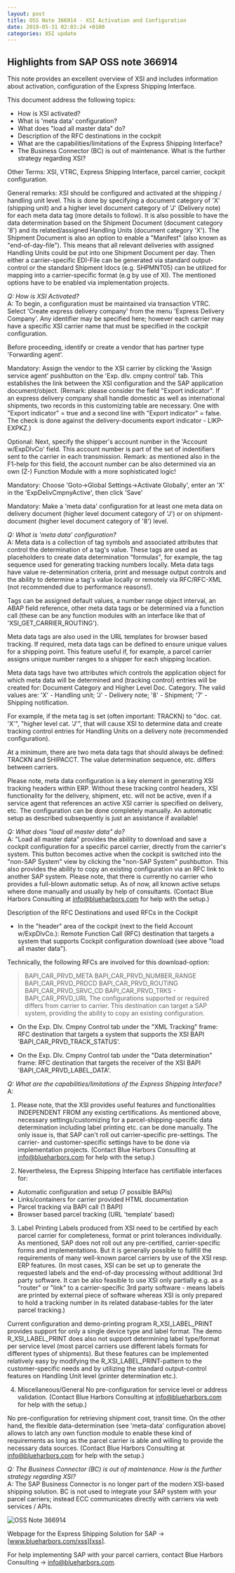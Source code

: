 ```yaml
---
layout: post
title: OSS Note 366914 - XSI Activation and Configuration
date: 2019-05-31 02:03:24 +0100
categories: XSI update
---
```


## Highlights from SAP OSS note 366914

This note provides an excellent overview of XSI and includes
information about activation, configuration of the Express
Shipping Interface.

This document address the following topics:
- How is XSI activated?
- What is 'meta data' configuration?
- What does "load all master data" do?
- Description of the RFC destinations in the cockpit
- What are the capabilities/limitations of the Express Shipping
  Interface?
- The Business Connector (BC) is out of maintenance. What is the
  further strategy regarding XSI?

Other Terms: XSI, VTRC, Express Shipping Interface, parcel
carrier, cockpit configuration.

General remarks:
XSI should be configured and activated at the shipping / handling
unit level. This is done by specifying a document category of 'X'
(shipping unit) and a higher level document category of 'J'
(Delivery note) for each meta data tag (more details to follow).
It is also possible to have the data determination based on the
Shipment Document (document category '8') and its related/assigned
Handling Units (document category 'X'). The Shipment Document is
also an option to enable a "Manifest" (also known as
"end-of-day-file"). This means that all relevant deliveries with
assigned Handling Units could be put into one Shipment Document
per day. Then either a carrier-specific EDI-File can be generated
via standard output-control or the standard Shipment Idocs (e.g.
SHPMNT05) can be utilized for mapping into a carrier-specific
format (e.g by use of XI). The mentioned options have to be
enabled via implementation projects.

_Q: How is XSI Activated?_  
A: To begin, a configuration must be maintained via transaction
VTRC. Select 'Create express delivery company' from the menu
'Express Delivery Company'. Any identifier may be specified here;
however each carrier may have a specific XSI carrier name that
must be specified in the cockpit configuration.

Before proceeding, identify or create a vendor that has partner
type 'Forwarding agent'.

Mandatory: Assign the vendor to the XSI carrier by clicking the
'Assign service agent' pushbutton on the 'Exp. dlv. cmpny control'
tab. This establishes the link between the XSI configuration and
the SAP application document/object. (Remark: please consider the
field "Export indicator". If an express delivery company shall
handle domestic as well as international shipments, two records in
this customizing table are necessary. One with "Export indicator"
= true and a second line with "Export indicator" = false. The
check is done against the delivery-documents export indicator -
LIKP-EXPKZ.)

Optional: Next, specify the shipper's account number in the
'Account w/ExpDlvCo' field. This account number is part of the set
of indentifiers sent to the carrier in each transmission. Remark:
as mentioned also in the F1-help for this field, the account
number can be also determined via an own (Z-) Function Module with
a more sophisticated logic!

Mandatory: Choose 'Goto->Global Settings->Activate Globally',
enter an 'X' in the 'ExpDelivCmpnyActive', then click 'Save'

Mandatory: Make a 'meta data' configuration for at least one meta
data on delivery document (higher level document category of 'J')
or on shipment-document (higher level document category of '8')
level.

_Q: What is 'meta data' configuration?_  
A: Meta data is a collection of tag symbols and associated
attributes that control the determination of a tag's value. These
tags are used as placeholders to create data determination
"formulas", for example, the tag sequence used for generating
tracking numbers locally. Meta data tags have value
re-determination criteria, print and message output controls and
the ability to determine a tag's value locally or remotely via
RFC/RFC-XML (not recommended due to performance reasons!).

Tags can be assigned default values, a number range object
interval, an ABAP field reference, other meta data tags or be
determined via a function call (these can be any function modules
with an interface like that of 'XSI_GET_CARRIER_ROUTING').

Meta data tags are also used in the URL templates for browser
based tracking. If required, meta data tags can be defined to
ensure unique values for a shipping point. This feature useful if,
for example, a parcel carrier assigns unique number ranges to a
shipper for each shipping location.

Meta data tags have two attributes which controls the application
object for which meta data will be determined and (tracking
control) entries will be created for: Document Category and Higher
Level Doc. Category. The valid values are: 'X' - Handling unit;
'J' - Delivery note; '8' - Shipment; '7' - Shipping notification.

For example, if the meta tag is set (often important: TRACKN) to
"doc. cat. 'X'", "higher level cat. 'J'", that will cause XSI to
determine data and create tracking control entries for Handling
Units on a delivery note (recommended configuration).

At a minimum, there are two meta data tags that should always be
defined: TRACKN and SHIPACCT. The value determination sequence,
etc. differs between carriers.

Please note, meta data configuration is a key element in
generating XSI tracking headers within ERP. Without these tracking
control headers, XSI functionality for the delivery, shipment,
etc. will not be active, even if a service agent that references
an active XSI carrier is specified on delivery, etc. The
configuration can be done completely manually. An automatic setup
as described subsequently is just an assistance if available!

_Q: What does "load all master data" do?_  
A: "Load all master data" provides the ability to download and
save a cockpit configuration for a specific parcel carrier,
directly from the carrier's system. This button becomes active
when the cockpit is switched into the "non-SAP System" view by
clicking the "non-SAP System" pushbutton. This also provides the
ability to copy an existing configuration via an RFC link to
another SAP system. Please note, that there is currently no
carrier who provides a full-blown automatic setup. As of now, all
known active setups where done manually and usually by help of
consultants. (Contact Blue Harbors Consulting at
info@blueharbors.com for help with the setup.)

Description of the RFC Destinations and used RFCs in the Cockpit
- In the "header" area of the cockpit (next to the field Account
  w/ExpDlvCo.):
Remote Function Call (RFC) destination that targets a system that
supports Cockpit configuration download (see above "load all
master data").

Technically, the following RFCs are involved for this
download-option:
> BAPI_CAR_PRVD_META
> BAPI_CAR_PRVD_NUMBER_RANGE
> BAPI_CAR_PRVD_PRDCD
> BAPI_CAR_PRVD_ROUTING
> BAPI_CAR_PRVD_SRVC_CD
> BAPI_CAR_PRVD_TRKS - BAPI_CAR_PRVD_URL
The configurations supported or required differs from carrier to
carrier. This destination can target a SAP system, providing the
ability to copy an existing configuration.

- On the Exp. Dlv. Cmpny Control tab under the "XML Tracking"
  frame: RFC destination that targets a system that supports the
XSI BAPI 'BAPI_CAR_PRVD_TRACK_STATUS'.

- On the Exp. Dlv. Cmpny Control tab under the "Data
  determination" frame: RFC destination that targets the receiver
of the XSI BAPI 'BAPI_CAR_PRVD_LABEL_DATA'.

_Q: What are the capabilities/limitations of the Express Shipping Interface?_  
A:
1. Please note, that the XSI provides useful features and
	 functionalities INDEPENDENT FROM any existing certifications.
As mentioned above, necessary settings/customizing for a
parcel-shipping-specific data determination including label
printing etc. can be done manually. The only issue is, that SAP
can't roll out carrier-specific pre-settings. The carrier- and
customer-specific settings have to be done via implementation
projects. (Contact Blue Harbors Consulting at info@blueharbors.com
for help with the setup.)

2. Nevertheless, the Express Shipping Interface has certifiable
	 interfaces for:
- Automatic configuration and setup (7 possible BAPIs)
- Links/containers for carrier provided HTML documentation
- Parcel tracking via BAPI call (1 BAPI)
- Browser based parcel tracking (URL 'template' based)

3. Label Printing Labels produced from XSI need to be certified by
	 each parcel carrier for completeness, format or print
tolerances individually. As mentioned, SAP does not roll out any
pre-certified, carrier-specific forms and implementations. But it
is generally possible to fullfill the requirements of many
well-known parcel carriers by use of the XSI resp. ERP features.
(In most cases, XSI can be set up to generate the requested labels
and the end-of-day processing without additional 3rd party
software. It can be also feasible to use XSI only partially e.g.
as a "router" or "link" to a carrier-specific 3rd party software -
means labels are printed by external piece of software whereas XSI
is only prepared to hold a tracking number in its related
database-tables for the later parcel tracking.)

Current configuration and demo-printing program R_XSI_LABEL_PRINT
provides support for only a single device type and label format.
The demo R_XSI_LABEL_PRINT does also not support determining label
type/format per service level (most parcel carriers use different
labels formats for different types of shipments). But these
features can be implemented relatively easy by modifying the
R_XSI_LABEL_PRINT-pattern to the customer-specific needs and by
utilizing the standard output-control features on Handling Unit
level (printer determination etc.).

4. Miscellaneous/General
No pre-configuration for service level or address validation.
(Contact Blue Harbors Consulting at info@blueharbors.com for help
with the setup.)

No pre-configuration for retrieving shipment cost, transit time.
On the other hand, the flexible data-determination (see
'meta-data' configuration above) allows to latch any own function
module to enable these kind of requirements as long as the parcel
carrier is able and willing to provide the necessary data sources.
(Contact Blue Harbors Consulting at info@blueharbors.com for help
with the setup.)

_Q: The Business Connector (BC) is out of maintenance. How is the further strategy regarding XSI?_  
A: The SAP Business Connector is no longer part of the modern
XSI-based shipping solution. BC is not used to integrate your SAP
system with your parcel carriers; instead ECC communicates
directly with carriers via web services / APIs.



![OSS Note 366914](/images/OSSNote366914.png)

Webpage for the Express Shipping Solution for SAP → [www.blueharbors.com/xss][xss].

For help implementing SAP with your parcel carriers, contact Blue Harbors Consulting → [info@blueharbors.com](mailto:info@blueharbors.com).

[xss]: https://www.blueharbors.com/xss
